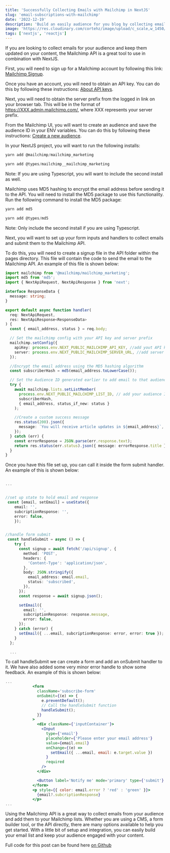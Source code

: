 ```yaml
---
title: 'Successfully Collecting Emails with Mailchimp in NextJS'
slug: 'email-subscriptions-with-mailchimp'
date: '2022-12-19'
description: 'Build an easily audience for you blog by collecting email subscriptions with Mailchimp API using NextJS.'
image: 'https://res.cloudinary.com/cortehz/image/upload/c_scale,w_1450/v1671488871/blog_images/main-image/next_mailchimp.webp'
tags: ['nextjs', 'reactjs']
---
```


If you are looking to collect emails for your audience and keep them updated on your content, the Mailchimp API is a great tool to use in combination with NextJS.

First, you will need to sign up for a Mailchimp account by following this link: [Mailchimp Signup](https://mailchimp.com/signup/).

Once you have an account, you will need to obtain an API key. You can do this by following these instructions: [About API keys](https://mailchimp.com/help/about-api-keys/).

Next, you will need to obtain the server prefix from the logged in link on your browser tab. This will be in the format of https://XXX.admin.mailchimp.com/, where XXX represents your server prefix.

From the Mailchimp UI, you will want to create an audience and save the audience ID in your ENV variables. You can do this by following these instructions: [Create a new audience](https://mailchimp.com/help/create-audience/).

In your NextJS project, you will want to run the following installs:

```javascript
yarn add @mailchimp/mailchimp_marketing
```

```javascript
yarn add @types/mailchimp__mailchimp_marketing
```

Note: If you are using Typescript, you will want to include the second install as well.

Mailchimp uses MD5 hashing to encrypt the email address before sending it to the API. You will need to install the MD5 package to use this functionality. Run the following command to install the MD5 package:

```js
yarn add md5

yarn add @types/md5
```

Note: Only include the second install if you are using Typescript.

Next, you will want to set up your form inputs and handlers to collect emails and submit them to the Mailchimp API.

To do this, you will need to create a signup file in the API folder within the pages directory. This file will contain the code to send the email to the Mailchimp API. An example of this file is shown below:

```typescript
import mailchimp from '@mailchimp/mailchimp_marketing';
import md5 from 'md5';
import { NextApiRequest, NextApiResponse } from 'next';

interface ResponseData {
  message: string;
}

export default async function handler(
  req: NextApiRequest,
  res: NextApiResponse<ResponseData>
) {
  const { email_address, status } = req.body;

  // Set the mailchimp config with your API key and server prefix
  mailchimp.setConfig({
    apiKey: process.env.NEXT_PUBLIC_MAILCHIMP_API_KEY, //add yout API key here
    server: process.env.NEXT_PUBLIC_MAILCHIMP_SERVER_URL, //add server prefix here
  });

  //Encrypt the email address using the MD5 hashing algorithm
  const subscriberHash = md5(email_address.toLowerCase());

  // Set the Audience ID generated earlier to add email to that audience
  try {
    await mailchimp.lists.setListMember(
      process.env.NEXT_PUBLIC_MAILCHIMP_LIST_ID, // add your audience ID here
      subscriberHash,
      { email_address, status_if_new: status }
    );

    //Create a custom success message
    res.status(200).json({
      message: `You will receive article updates in ${email_address}`,
    });
  } catch (err) {
    const errorResponse = JSON.parse(err.response.text);
    return res.status(err.status).json({ message: errorResponse.title });
  }
}
```

Once you have this file set up, you can call it inside the form submit handler. An example of this is shown below:

```typescript

...


//set up state to hold email and response
 const [email, setEmail] = useState({
    email: '',
    subcriptionResponse: '',
    error: false,
    });


//handle form submit
 const handleSubmit = async () => {
    try {
      const signup = await fetch('/api/signup', {
        method: 'POST',
        headers: {
          'Content-Type': 'application/json',
        },
        body: JSON.stringify({
          email_address: email.email,
          status: 'subscribed',
        }),
      });
      const response = await signup.json();

      setEmail({
        email: '',
        subcriptionResponse: response.message,
        error: false,
      });
    } catch (error) {
      setEmail({ ...email, subcriptionResponse: error, error: true });
    }
  };

  ...
```

To call handleSubmit we can create a form and add an onSubmit handler to it. We have also added some very minor error handle to show some feedback. An example of this is shown below:

```jsx
...
            <form
              className='subscribe-form'
              onSubmit={(e) => {
                e.preventDefault();
                // Call the handleSubmit function
                handleSubmit();
              }}
            >
              <div className={'inputContainer'}>
                <Input
                  type={'email'}
                  placeholder={'Please enter your email address'}
                  value={email.email}
                  onChange={(e) =>
                    setEmail({ ...email, email: e.target.value })
                  }
                  required
                />
              </div>

              <Button label='Notify me' mode='primary' type={'submit'} />
            </form>
            <p style={{ color: email.error ? 'red' : 'green' }}>
              {email?.subcriptionResponse}
            </p>
...
```

Using the Mailchimp API is a great way to collect emails from your audience and add them to your Mailchimp lists. Whether you are using a CMS, a form builder tool, or the API directly, there are many options available to help you get started. With a little bit of setup and integration, you can easily build your email list and keep your audience engaged with your content.

Full code for this post can be found here [on Github](https://github.com/cortehz/nextjs-mailchimp-api)
